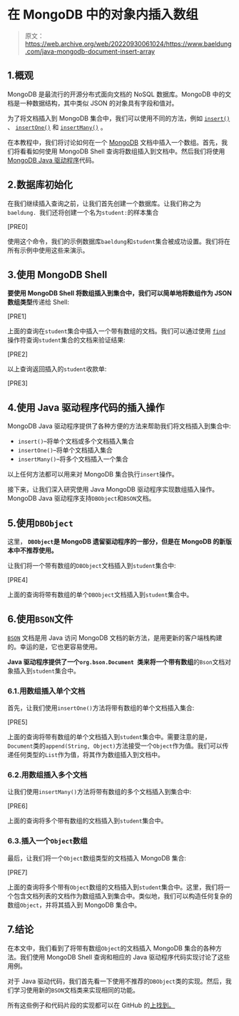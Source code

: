 # 在 MongoDB 中的对象内插入数组

> 原文：<https://web.archive.org/web/20220930061024/https://www.baeldung.com/java-mongodb-document-insert-array>

## 1.概观

MongoDB 是最流行的开源分布式面向文档的 NoSQL 数据库。MongoDB 中的文档是一种数据结构，其中类似 JSON 的对象具有字段和值对。

为了将文档插入到 MongoDB 集合中，我们可以使用不同的方法，例如 [`insert()`](https://web.archive.org/web/20221207153629/https://www.mongodb.com/docs/manual/reference/method/db.collection.insert/) 、 [`insertOne()`](https://web.archive.org/web/20221207153629/https://www.mongodb.com/docs/manual/reference/method/db.collection.insertOne/) 和 [`insertMany()`](https://web.archive.org/web/20221207153629/https://www.mongodb.com/docs/manual/reference/method/db.collection.insertMany/) 。

在本教程中，我们将讨论如何在一个 [MongoDB](/web/20221207153629/https://www.baeldung.com/java-mongodb) 文档中插入一个数组。首先，我们将看看如何使用 MongoDB Shell 查询将数组插入到文档中。然后我们将使用 [MongoDB Java 驱动程序](/web/20221207153629/https://www.baeldung.com/java-mongodb)代码。

## 2.数据库初始化

在我们继续插入查询之前，让我们首先创建一个数据库。让我们称之为`baeldung. `我们还将创建一个名为`student:`的样本集合

[PRE0]

使用这个命令，我们的示例数据库`baeldung`和`student`集合被成功设置。我们将在所有示例中使用这些来演示。

## 3.使用 MongoDB Shell

**要使用 MongoDB Shell 将数组插入到集合中，我们可以简单地将数组作为 JSON 数组类型**传递给 Shell:

[PRE1]

上面的查询在`student`集合中插入一个带有数组的文档。我们可以通过使用 [`find`](/web/20221207153629/https://www.baeldung.com/mongodb-find) 操作符查询`student`集合的文档来验证结果:

[PRE2]

以上查询返回插入的`student`收款单:

[PRE3]

## 4.使用 Java 驱动程序代码的插入操作

MongoDB Java 驱动程序提供了各种方便的方法来帮助我们将文档插入到集合中:

*   `insert()`–将单个文档或多个文档插入集合
*   `insertOne()`–将单个文档插入集合
*   `insertMany()`–将多个文档插入一个集合

以上任何方法都可以用来对 MongoDB 集合执行`insert`操作。

接下来，让我们深入研究使用 Java MongoDB 驱动程序实现数组插入操作。MongoDB Java 驱动程序支持`DBObject`和`BSON`文档。

## 5.使用`DBObject`

这里， **`DBObject`是 MongoDB 遗留驱动程序的一部分，但是在 MongoDB 的新版本中不推荐使用。**

让我们将一个带有数组的`DBObject`文档插入到`student`集合中:

[PRE4]

上面的查询将带有数组的单个`DBObject`文档插入到`student`集合中。

## 6.使用`BSON`文件

[`BSON`](/web/20221207153629/https://www.baeldung.com/mongodb-bson) 文档是用 Java 访问 MongoDB 文档的新方法，是用更新的客户端栈构建的。幸运的是，它也更容易使用。

**Java 驱动程序提供了一个`org.bson.Document `类来将一个带有数组**的`Bson`文档对象插入到`student`集合中。

### 6.1.用数组插入单个文档

首先，让我们使用`insertOne()`方法将带有数组的单个文档插入集合:

[PRE5]

上面的查询将带有数组的单个文档插入到`student`集合中。需要注意的是，`Document`类的`append(String, Object)`方法接受一个`Object`作为值。我们可以传递任何类型的`List`作为值，将其作为数组插入到文档中。

### 6.2.用数组插入多个文档

让我们使用`insertMany()`方法将带有数组的多个文档插入到集合中:

[PRE6]

上面的查询将多个带有数组的文档插入到`student`集合中。

### 6.3.插入一个`Object`数组

最后，让我们将一个`Object`数组类型的文档插入 MongoDB 集合:

[PRE7]

上面的查询将多个带有`Object`数组的文档插入到`student`集合中。这里，我们将一个包含文档列表的文档作为数组插入到集合中。类似地，我们可以构造任何复杂的数组`Object`，并将其插入到 MongoDB 集合中。

## 7.结论

在本文中，我们看到了将带有数组`Object`的文档插入 MongoDB 集合的各种方法。我们使用 MongoDB Shell 查询和相应的 Java 驱动程序代码实现讨论了这些用例。

对于 Java 驱动代码，我们首先看一下使用不推荐的`DBObject`类的实现。然后，我们学习使用新的`BSON`文档类来实现相同的功能。

所有这些例子和代码片段的实现都可以在 GitHub 的[上找到。](https://web.archive.org/web/20221207153629/https://github.com/eugenp/tutorials/tree/master/persistence-modules/java-mongodb-3)